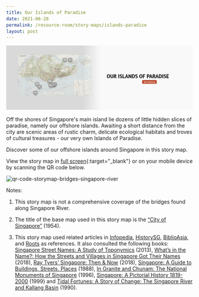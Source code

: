```yaml
---
title: Our Islands of Paradise
date: 2021-06-28
permalink: /resource-room/story-maps/islands-paradise
layout: post
---
```

<img src="/images/storymap-image-islands-paradise.JPG" alt="storymap-islands-paradise"/>

Off the shores of Singapore's main island lie dozens of little hidden slices of paradise, namely our offshore islands. Awaiting a short distance from the city are scenic areas of rustic charm, delicate ecological habitats and troves of cultural treasures - our very own Islands of Paradise. 

Discover some of our offshore islands around Singapore in this story map.

View the story map in [full screen](https://uploads.knightlab.com/storymapjs/04f5c05311b7e48aadefd0cdd269c308/our-islands-of-paradise/index.html){:target="_blank"} or on your mobile device by scanning the QR code below.

<img src="/images/qr-code-storymap-bridges-singapore-river.png" alt="qr-code-storymap-bridges-singapore-river" style="width:200px;" />

Notes:
1. This story map is not a comprehensive coverage of the bridges found along Singapore River.

2. The title of the base map used in this story map is the [“City of Singapore”]( https://www.nas.gov.sg/archivesonline/maps_building_plans/record-details/f90605b3-115c-11e3-83d5-0050568939ad) (1954).

3. This story map used related articles in [Infopedia](https://eresources.nlb.gov.sg/infopedia/), [HistorySG](http://eresources.nlb.gov.sg/history), [BiblioAsia](https://www.nlb.gov.sg/Browse/BiblioAsia.aspx), and [Roots](https://www.roots.sg/) as references. It also consulted the following books: [Singapore Street Names: A Study of Toponymics](https://eservice.nlb.gov.sg/item_holding.aspx?bid=200123850) (2013), [What’s in the Name?: How the Streets and Villages in Singapore Got Their Names](https://eservice.nlb.gov.sg/item_holding.aspx?bid=202924449) (2018), [Ray Tyers’ Singapore: Then & Now](https://eservice.nlb.gov.sg/item_holding.aspx?bid=203784837) (2018), [Singapore: A Guide to Buildings, Streets, Places](http://eservice.nlb.gov.sg/item_holding.aspx?bid=4712298) (1988), [In Granite and Chunam: The National Monuments of Singapore](http://eservice.nlb.gov.sg/item_holding_s.aspx?bid=7919754) (1996), [Singapore: A Pictorial History 1819-2000](http://eservice.nlb.gov.sg/item_holding.aspx?bid=9651676) (1999) and [Tidal Fortunes: A Story of Change: The Singapore River and Kallang Basin](https://eservice.nlb.gov.sg/item_holding.aspx?bid=5788078) (1990).